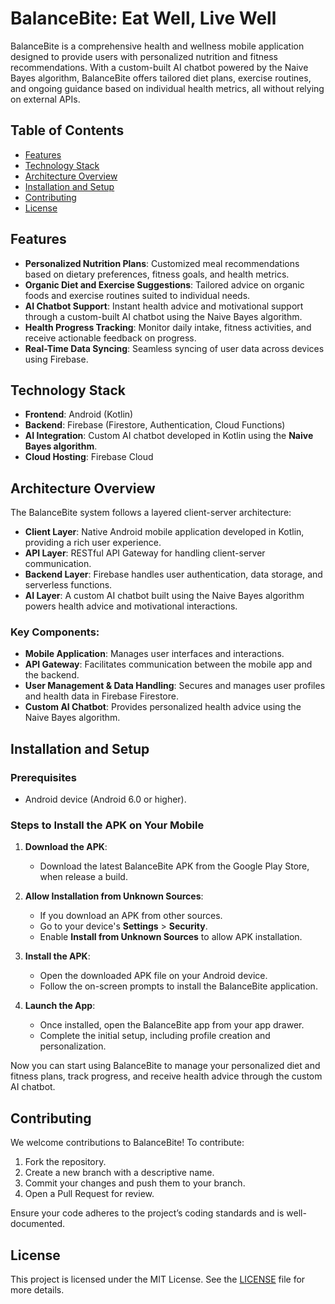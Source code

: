 # **BalanceBite: Eat Well, Live Well**

BalanceBite is a comprehensive health and wellness mobile application designed to provide users with personalized nutrition and fitness recommendations. With a custom-built AI chatbot powered by the Naive Bayes algorithm, BalanceBite offers tailored diet plans, exercise routines, and ongoing guidance based on individual health metrics, all without relying on external APIs.

## **Table of Contents**
- [Features](#features)
- [Technology Stack](#technology-stack)
- [Architecture Overview](#architecture-overview)
- [Installation and Setup](#installation-and-setup)
- [Contributing](#contributing)
- [License](#license)

## **Features**
- **Personalized Nutrition Plans**: Customized meal recommendations based on dietary preferences, fitness goals, and health metrics.
- **Organic Diet and Exercise Suggestions**: Tailored advice on organic foods and exercise routines suited to individual needs.
- **AI Chatbot Support**: Instant health advice and motivational support through a custom-built AI chatbot using the Naive Bayes algorithm.
- **Health Progress Tracking**: Monitor daily intake, fitness activities, and receive actionable feedback on progress.
- **Real-Time Data Syncing**: Seamless syncing of user data across devices using Firebase.

## **Technology Stack**
- **Frontend**: Android (Kotlin)
- **Backend**: Firebase (Firestore, Authentication, Cloud Functions)
- **AI Integration**: Custom AI chatbot developed in Kotlin using the **Naive Bayes algorithm**.
- **Cloud Hosting**: Firebase Cloud

## **Architecture Overview**
The BalanceBite system follows a layered client-server architecture:
- **Client Layer**: Native Android mobile application developed in Kotlin, providing a rich user experience.
- **API Layer**: RESTful API Gateway for handling client-server communication.
- **Backend Layer**: Firebase handles user authentication, data storage, and serverless functions.
- **AI Layer**: A custom AI chatbot built using the Naive Bayes algorithm powers health advice and motivational interactions.

### **Key Components**:
- **Mobile Application**: Manages user interfaces and interactions.
- **API Gateway**: Facilitates communication between the mobile app and the backend.
- **User Management & Data Handling**: Secures and manages user profiles and health data in Firebase Firestore.
- **Custom AI Chatbot**: Provides personalized health advice using the Naive Bayes algorithm.

## **Installation and Setup**

### Prerequisites
- Android device (Android 6.0 or higher).

### Steps to Install the APK on Your Mobile

1. **Download the APK**:
   - Download the latest BalanceBite APK from the Google Play Store, when release a build.

2. **Allow Installation from Unknown Sources**:
   - If you download an APK from other sources.
   - Go to your device's **Settings** > **Security**.
   - Enable **Install from Unknown Sources** to allow APK installation.

4. **Install the APK**:
   - Open the downloaded APK file on your Android device.
   - Follow the on-screen prompts to install the BalanceBite application.

5. **Launch the App**:
   - Once installed, open the BalanceBite app from your app drawer.
   - Complete the initial setup, including profile creation and personalization.

Now you can start using BalanceBite to manage your personalized diet and fitness plans, track progress, and receive health advice through the custom AI chatbot.

## **Contributing**
We welcome contributions to BalanceBite! To contribute:
1. Fork the repository.
2. Create a new branch with a descriptive name.
3. Commit your changes and push them to your branch.
4. Open a Pull Request for review.

Ensure your code adheres to the project’s coding standards and is well-documented.

## **License**
This project is licensed under the MIT License. See the [LICENSE](LICENSE) file for more details.
